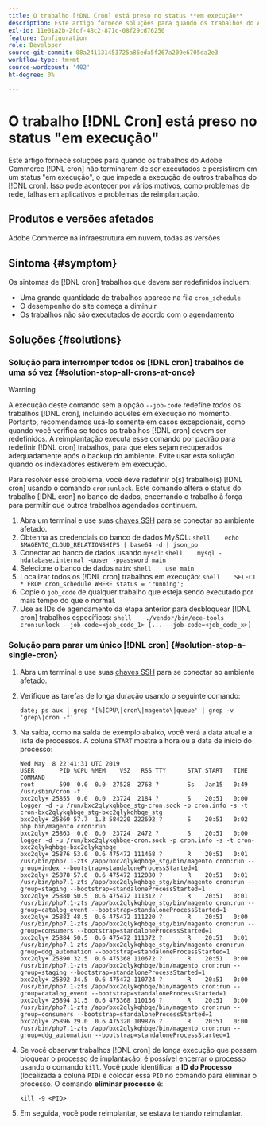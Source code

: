 ```yaml
---
title: O trabalho [!DNL Cron] está preso no status **em execução**
description: Este artigo fornece soluções para quando os trabalhos do Adobe Commerce [!DNL cron]  não terminarem de ser executados e persistirem em um status "em execução", o que impede a execução de outros trabalhos do  [!DNL cron] . Isso pode acontecer por vários motivos, como problemas de rede, falhas em aplicativos e problemas de reimplantação.
exl-id: 11e01a2b-2fcf-48c2-871c-08f29cd76250
feature: Configuration
role: Developer
source-git-commit: 08a241131453725a86eda5f267a209e6705da2e3
workflow-type: tm+mt
source-wordcount: '402'
ht-degree: 0%

---
```


# O trabalho [!DNL Cron] está preso no status &quot;em execução&quot;

Este artigo fornece soluções para quando os trabalhos do Adobe Commerce [!DNL cron] não terminarem de ser executados e persistirem em um status &quot;em execução&quot;, o que impede a execução de outros trabalhos do [!DNL cron]. Isso pode acontecer por vários motivos, como problemas de rede, falhas em aplicativos e problemas de reimplantação.

## Produtos e versões afetados

Adobe Commerce na infraestrutura em nuvem, todas as versões

## Sintoma {#symptom}

Os sintomas de [!DNL cron] trabalhos que devem ser redefinidos incluem:

* Uma grande quantidade de trabalhos aparece na fila `cron_schedule`
* O desempenho do site começa a diminuir
* Os trabalhos não são executados de acordo com o agendamento

## Soluções {#solutions}

### Solução para interromper todos os [!DNL cron] trabalhos de uma só vez {#solution-stop-all-crons-at-once}

>[!WARNING]
>
>A execução deste comando sem a opção `--job-code` redefine *todos* os trabalhos [!DNL cron], incluindo aqueles em execução no momento. Portanto, recomendamos usá-lo somente em casos excepcionais, como quando você verifica se todos os trabalhos [!DNL cron] devem ser redefinidos. A reimplantação executa esse comando por padrão para redefinir [!DNL cron] trabalhos, para que eles sejam recuperados adequadamente após o backup do ambiente. Evite usar esta solução quando os indexadores estiverem em execução.

Para resolver esse problema, você deve redefinir o(s) trabalho(s) [!DNL cron] usando o comando `cron:unlock`. Este comando altera o status do trabalho [!DNL cron] no banco de dados, encerrando o trabalho à força para permitir que outros trabalhos agendados continuem.

1. Abra um terminal e use suas [chaves SSH](https://experienceleague.adobe.com/pt-br/docs/commerce-cloud-service/user-guide/develop/secure-connections) para se conectar ao ambiente afetado.
1. Obtenha as credenciais do banco de dados MySQL:    ```shell    echo $MAGENTO_CLOUD_RELATIONSHIPS | base64 -d | json_pp    ```
1. Conectar ao banco de dados usando `mysql`:    ```shell    mysql -hdatabase.internal -uuser -ppassword main    ```
1. Selecione o banco de dados `main`:    ```shell    use main    ```
1. Localizar todos os [!DNL cron] trabalhos em execução:    ```shell    SELECT * FROM cron_schedule WHERE status = 'running';    ```
1. Copie o `job_code` de qualquer trabalho que esteja sendo executado por mais tempo do que o normal.
1. Use as IDs de agendamento da etapa anterior para desbloquear [!DNL cron] trabalhos específicos:    ```shell    ./vendor/bin/ece-tools cron:unlock --job-code=<job_code_1> [... --job-code=<job_code_x>]    ```

### Solução para parar um único [!DNL cron] {#solution-stop-a-single-cron}

1. Abra um terminal e use suas [chaves SSH](https://experienceleague.adobe.com/pt-br/docs/commerce-cloud-service/user-guide/develop/secure-connections) para se conectar ao ambiente afetado.
1. Verifique as tarefas de longa duração usando o seguinte comando:

   ```date; ps aux | grep '[%]CPU\|cron\|magento\|queue' | grep -v 'grep\|cron -f'```

1. Na saída, como na saída de exemplo abaixo, você verá a data atual e a lista de processos. A coluna `START` mostra a hora ou a data de início do processo:

   ```
   Wed May  8 22:41:31 UTC 2019
   USER       PID %CPU %MEM    VSZ   RSS TTY      STAT START   TIME COMMAND
   root       590  0.0  0.0  27528  2768 ?        Ss   Jan15   0:49 /usr/sbin/cron -f
   bxc2qly+ 25855  0.0  0.0  23724  2184 ?        S    20:51   0:00 logger -d -u /run/bxc2qlykqhbqe_stg-cron.sock -p cron.info -s -t cron-bxc2qlykqhbqe_stg-bxc2qlykqhbqe_stg
   bxc2qly+ 25860 57.7  1.3 584220 222692 ?       S    20:51   0:02 php bin/magento cron:run
   bxc2qly+ 25863  0.0  0.0  23724  2472 ?        S    20:51   0:00 logger -d -u /run/bxc2qlykqhbqe-cron.sock -p cron.info -s -t cron-bxc2qlykqhbqe-bxc2qlykqhbqe
   bxc2qly+ 25876 53.0  0.6 475472 111468 ?       R    20:51   0:01 /usr/bin/php7.1-zts /app/bxc2qlykqhbqe_stg/bin/magento cron:run --group=index --bootstrap=standaloneProcessStarted=1
   bxc2qly+ 25878 57.0  0.6 475472 112080 ?       R    20:51   0:01 /usr/bin/php7.1-zts /app/bxc2qlykqhbqe_stg/bin/magento cron:run --group=staging --bootstrap=standaloneProcessStarted=1
   bxc2qly+ 25880 50.5  0.6 475472 111312 ?       R    20:51   0:01 /usr/bin/php7.1-zts /app/bxc2qlykqhbqe_stg/bin/magento cron:run --group=catalog_event --bootstrap=standaloneProcessStarted=1
   bxc2qly+ 25882 48.5  0.6 475472 111220 ?       R    20:51   0:00 /usr/bin/php7.1-zts /app/bxc2qlykqhbqe_stg/bin/magento cron:run --group=consumers --bootstrap=standaloneProcessStarted=1
   bxc2qly+ 25884 50.5  0.6 475472 111372 ?       R    20:51   0:01 /usr/bin/php7.1-zts /app/bxc2qlykqhbqe_stg/bin/magento cron:run --group=ddg_automation --bootstrap=standaloneProcessStarted=1
   bxc2qly+ 25890 32.5  0.6 475368 110672 ?       R    20:51   0:00 /usr/bin/php7.1-zts /app/bxc2qlykqhbqe/bin/magento cron:run --group=staging --bootstrap=standaloneProcessStarted=1
   bxc2qly+ 25892 34.5  0.6 475472 110724 ?       R    20:51   0:00 /usr/bin/php7.1-zts /app/bxc2qlykqhbqe/bin/magento cron:run --group=catalog_event --bootstrap=standaloneProcessStarted=1
   bxc2qly+ 25894 31.5  0.6 475368 110136 ?       R    20:51   0:00 /usr/bin/php7.1-zts /app/bxc2qlykqhbqe/bin/magento cron:run --group=consumers --bootstrap=standaloneProcessStarted=1
   bxc2qly+ 25896 29.0  0.6 475320 109876 ?       R    20:51   0:00 /usr/bin/php7.1-zts /app/bxc2qlykqhbqe/bin/magento cron:run --group=ddg_automation --bootstrap=standaloneProcessStarted=1
   ```

1. Se você observar trabalhos [!DNL cron] de longa execução que possam bloquear o processo de implantação, é possível encerrar o processo usando o comando `kill`. Você pode identificar a **ID do Processo** (localizada a coluna `PID`) e colocar essa `PID` no comando para eliminar o processo.
O comando **eliminar processo** é:

   ```kill -9 <PID>```

1. Em seguida, você pode reimplantar, se estava tentando reimplantar.
